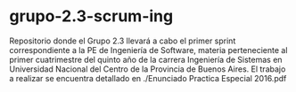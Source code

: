 # grupo-2.3-scrum-ing

Repositorio donde el Grupo 2.3 llevará a cabo el primer sprint correspondiente a la PE de Ingeniería de Software, materia perteneciente al primer cuatrimestre del quinto año de la carrera Ingeniería de Sistemas en Universidad Nacional del Centro de la Provincia de Buenos Aires.
El trabajo a realizar se encuentra detallado en ./Enunciado Practica Especial 2016.pdf
